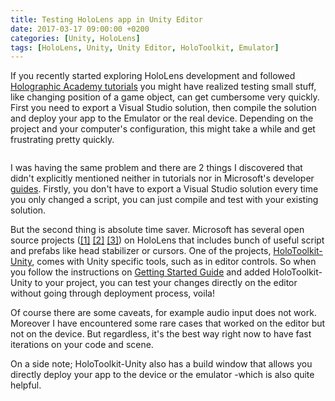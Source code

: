 ```yaml
---
title: Testing HoloLens app in Unity Editor
date: 2017-03-17 09:00:00 +0200
categories: [Unity, HoloLens]
tags: [HoloLens, Unity, Unity Editor, HoloToolkit, Emulator]   
---
```

If you recently started exploring HoloLens development and followed [Holographic Academy tutorials](https://developer.microsoft.com/en-us/windows/holographic/academy) you might have realized testing small stuff, like changing position of a game object, can get cumbersome very quickly. First you need to export a Visual Studio solution, then compile the solution and deploy your app to the Emulator or the real device. Depending on the project and your computer's configuration, this might take a while and get frustrating pretty quickly.

<p align="center">
  <img src="https://imgs.xkcd.com/comics/compiling.png" alt="">
</p>

I was having the same problem and there are 2 things I discovered that didn't explicitly mentioned neither in tutorials nor in Microsoft's developer [guides](https://developer.microsoft.com/en-us/windows/holographic/unity_development_overview). Firstly, you don't have to export a Visual Studio solution every time you only changed a script, you can just compile and test with your existing solution.

But the second thing is absolute time saver. Microsoft has several open source projects ([[1]](https://github.com/Microsoft/HoloToolkit) [[2]](https://github.com/Microsoft/HoloToolkit-Unity) [[3]](https://github.com/Microsoft/HoloLensCompanionKit)) on HoloLens that includes bunch of useful script and prefabs like head stabilizer or cursors. One of the projects, [HoloToolkit-Unity](https://github.com/Microsoft/HoloToolkit-Unity), comes with Unity specific tools, such as in editor controls. So when you follow the instructions on [Getting Started Guide](https://github.com/Microsoft/HoloToolkit-Unity/blob/master/GettingStarted.md) and added HoloToolkit-Unity to your project, you can test your changes directly on the editor without going through deployment process, voila!

Of course there are some caveats, for example audio input does not work. Moreover I have encountered some rare cases that worked on the editor but not on the device. But regardless, it's the best way right now to have fast iterations on your code and scene.

On a side note; HoloToolkit-Unity also has a build window that allows you directly deploy your app to the device or the emulator -which is also quite helpful.
